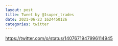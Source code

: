 ```yaml
--- 
layout: post 
title: Tweet by @1super_trades 
date: 2021-06-23 1624450126 
categories: twitter 
--- 
```

https://twitter.com/o/status/1407671947996114945